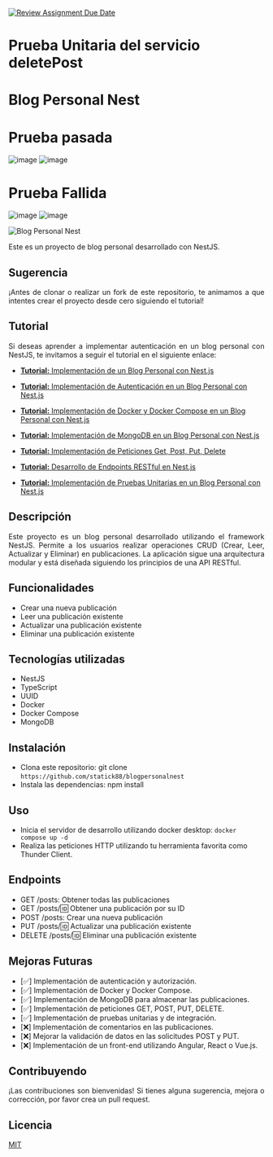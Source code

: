 [![Review Assignment Due Date](https://classroom.github.com/assets/deadline-readme-button-24ddc0f5d75046c5622901739e7c5dd533143b0c8e959d652212380cedb1ea36.svg)](https://classroom.github.com/a/Z9nUSplb)
# Prueba Unitaria del servicio deletePost


# Blog Personal Nest
# Prueba pasada
![image](https://github.com/Fuerzas-Armadas-ESPE/testing-con-nest-helldivers/assets/67701130/cbb82986-7874-4b72-878a-8acca4fe2691)
![image](https://github.com/Fuerzas-Armadas-ESPE/testing-con-nest-helldivers/assets/67701130/46662b36-7c03-4af1-8f21-b22ed3d0fc04)

# Prueba Fallida
![image](https://github.com/Fuerzas-Armadas-ESPE/testing-con-nest-helldivers/assets/67701130/73155145-9028-4d2a-812c-2c6f4db0f56f)
![image](https://github.com/Fuerzas-Armadas-ESPE/testing-con-nest-helldivers/assets/67701130/c2f2c551-8248-47e1-b0ba-3f60044acf96)

![Blog Personal Nest](img/image.png)


Este es un proyecto de blog personal desarrollado con NestJS.

## Sugerencia

<p style="text-align: justify">¡Antes de clonar o realizar un fork de este repositorio, te animamos a que intentes crear el proyecto desde cero siguiendo el tutorial!</p>

## Tutorial

<p style="text-align: justify">Si deseas aprender a implementar autenticación en un blog personal con NestJS, te invitamos a seguir el tutorial en el siguiente enlace: </p> 

- [**Tutorial:** Implementación de un Blog Personal con Nest.js](/Tutoriales/tutorial.md)

- [**Tutorial:** Implementación de Autenticación en un Blog Personal con Nest.js](/Tutoriales/tutorial-auth.md)

- [**Tutorial:** Implementación de Docker y Docker Compose en un Blog Personal con Nest.js](/Tutoriales/tutorial-docker.md)

- [**Tutorial:** Implementación de MongoDB en un Blog Personal con Nest.js](/Tutoriales/tutorial-connection-database.md)

- [**Tutorial:** Implementación de Peticiones Get, Post, Put, Delete](/Tutoriales/tutorial-peticiones.md)

- [**Tutorial:** Desarrollo de Endpoints RESTful en Nest.js](/Tutoriales/tutorial-restful.md)

- [**Tutorial:** Implementación de Pruebas Unitarias en un Blog Personal con Nest.js](/Tutoriales/tutorial-pruebas.md)

## Descripción

<p style="text-align: justify"> Este proyecto es un blog personal desarrollado utilizando el framework NestJS. Permite a los usuarios realizar operaciones CRUD (Crear, Leer, Actualizar y Eliminar) en publicaciones. La aplicación sigue una arquitectura modular y está diseñada siguiendo los principios de una API RESTful. </p>

## Funcionalidades

- Crear una nueva publicación
- Leer una publicación existente
- Actualizar una publicación existente
- Eliminar una publicación existente

## Tecnologías utilizadas

- NestJS
- TypeScript
- UUID
- Docker
- Docker Compose
- MongoDB

## Instalación

- Clona este repositorio: git clone `https://github.com/statick88/blogpersonalnest`
- Instala las dependencias: npm install

## Uso

- Inicia el servidor de desarrollo utilizando docker desktop: `docker compose up -d`
- Realiza las peticiones HTTP utilizando tu herramienta favorita como Thunder Client.

## Endpoints

- GET /posts: Obtener todas las publicaciones
- GET /posts/:id: Obtener una publicación por su ID
- POST /posts: Crear una nueva publicación
- PUT /posts/:id: Actualizar una publicación existente
- DELETE /posts/:id: Eliminar una publicación existente

<!-- ## Autenticación

Para proteger las rutas y los recursos, se ha implementado la autenticación mediante tokens JWT (JSON Web Tokens). 

Debes obtener un token de acceso enviando una solicitud POST a `/auth/login` con las credenciales de usuario. Luego, incluye este token en la cabecera Authorization de tus solicitudes HTTP utilizando el esquema Bearer. -->

## Mejoras Futuras

- [✅] Implementación de autenticación y autorización.
- [✅] Implementación de Docker y Docker Compose.
- [✅] Implementación de MongoDB para almacenar las publicaciones.
- [✅] Implementación de peticiones GET, POST, PUT, DELETE.
- [✅] Implementación de pruebas unitarias y de integración.
- [❌] Implementación de comentarios en las publicaciones.
- [❌] Mejorar la validación de datos en las solicitudes POST y PUT.
- [❌] Implementación de un front-end utilizando Angular, React o Vue.js.

## Contribuyendo

<p style="text-align: justify">¡Las contribuciones son bienvenidas! Si tienes alguna sugerencia, mejora o corrección, por favor crea un pull request.</p>

## Licencia

[MIT](LICENSE)
